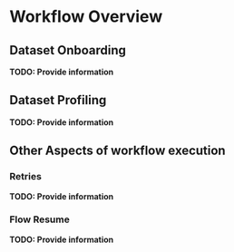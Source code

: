 # Workflow Overview

## Dataset Onboarding

**TODO: Provide information**

## Dataset Profiling

**TODO: Provide information**

## Other Aspects of workflow execution

### Retries

**TODO: Provide information**

### Flow Resume

**TODO: Provide information**
